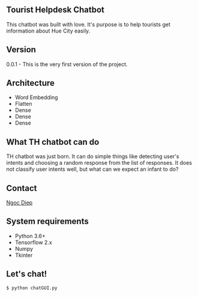 ## Tourist Helpdesk Chatbot
This chatbot was built with love. It's purpose is to help tourists get information about Hue City easily. 

## Version
0.0.1 - This is the very first version of the project. 

## Architecture
* Word Embedding
* Flatten
* Dense
* Dense
* Dense

## What TH chatbot can do
TH chatbot was just born. It can do simple things like detecting user's intents and choosing a random response from the list of responses. It does not classify user intents well, but what can we expect an infant to do?

## Contact
[Ngoc Diep](diepttn147@gmail.com)

## System requirements
* Python 3.6+
* Tensorflow 2.x
* Numpy
* Tkinter

## Let's chat!

```shell
$ python chatGUI.py
```